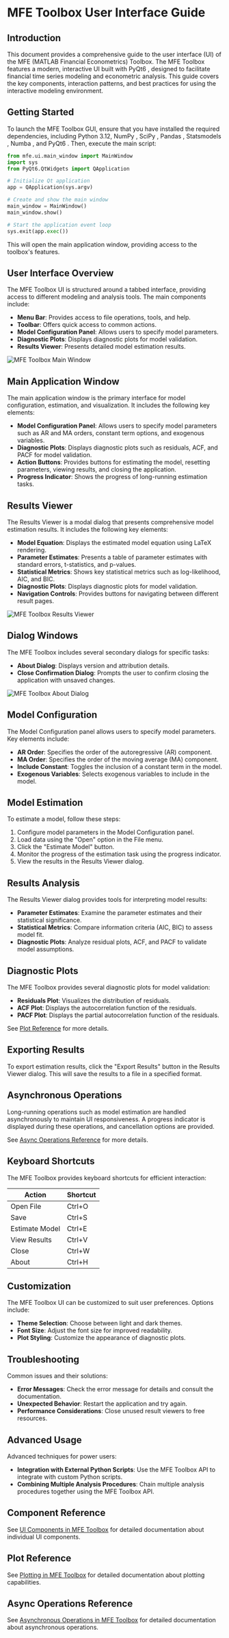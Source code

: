 # MFE Toolbox User Interface Guide

## Introduction

This document provides a comprehensive guide to the user interface (UI) of the MFE (MATLAB Financial Econometrics) Toolbox. The MFE Toolbox features a modern, interactive UI built with PyQt6 <!-- PyQt6 6.6.1+ -->, designed to facilitate financial time series modeling and econometric analysis. This guide covers the key components, interaction patterns, and best practices for using the interactive modeling environment.

## Getting Started

To launch the MFE Toolbox GUI, ensure that you have installed the required dependencies, including Python 3.12, NumPy <!-- NumPy 1.26.3+ -->, SciPy <!-- SciPy 1.11.4+ -->, Pandas <!-- Pandas 2.1.4+ -->, Statsmodels <!-- Statsmodels 0.14.1+ -->, Numba <!-- Numba 0.59.0+ -->, and PyQt6 <!-- PyQt6 6.6.1+ -->. Then, execute the main script:

```python
from mfe.ui.main_window import MainWindow
import sys
from PyQt6.QtWidgets import QApplication

# Initialize Qt application
app = QApplication(sys.argv)

# Create and show the main window
main_window = MainWindow()
main_window.show()

# Start the application event loop
sys.exit(app.exec())
```

This will open the main application window, providing access to the toolbox's features.

## User Interface Overview

The MFE Toolbox UI is structured around a tabbed interface, providing access to different modeling and analysis tools. The main components include:

- **Menu Bar**: Provides access to file operations, tools, and help.
- **Toolbar**: Offers quick access to common actions.
- **Model Configuration Panel**: Allows users to specify model parameters.
- **Diagnostic Plots**: Displays diagnostic plots for model validation.
- **Results Viewer**: Presents detailed model estimation results.

![MFE Toolbox Main Window](screenshots/main_window.png)

## Main Application Window

The main application window is the primary interface for model configuration, estimation, and visualization. It includes the following key elements:

- **Model Configuration Panel**: Allows users to specify model parameters such as AR and MA orders, constant term options, and exogenous variables.
- **Diagnostic Plots**: Displays diagnostic plots such as residuals, ACF, and PACF for model validation.
- **Action Buttons**: Provides buttons for estimating the model, resetting parameters, viewing results, and closing the application.
- **Progress Indicator**: Shows the progress of long-running estimation tasks.

## Results Viewer

The Results Viewer is a modal dialog that presents comprehensive model estimation results. It includes the following key elements:

- **Model Equation**: Displays the estimated model equation using LaTeX rendering.
- **Parameter Estimates**: Presents a table of parameter estimates with standard errors, t-statistics, and p-values.
- **Statistical Metrics**: Shows key statistical metrics such as log-likelihood, AIC, and BIC.
- **Diagnostic Plots**: Displays diagnostic plots for model validation.
- **Navigation Controls**: Provides buttons for navigating between different result pages.

![MFE Toolbox Results Viewer](screenshots/results_viewer.png)

## Dialog Windows

The MFE Toolbox includes several secondary dialogs for specific tasks:

- **About Dialog**: Displays version and attribution details.
- **Close Confirmation Dialog**: Prompts the user to confirm closing the application with unsaved changes.

![MFE Toolbox About Dialog](screenshots/about_dialog.png)

## Model Configuration

The Model Configuration panel allows users to specify model parameters. Key elements include:

- **AR Order**: Specifies the order of the autoregressive (AR) component.
- **MA Order**: Specifies the order of the moving average (MA) component.
- **Include Constant**: Toggles the inclusion of a constant term in the model.
- **Exogenous Variables**: Selects exogenous variables to include in the model.

## Model Estimation

To estimate a model, follow these steps:

1. Configure model parameters in the Model Configuration panel.
2. Load data using the "Open" option in the File menu.
3. Click the "Estimate Model" button.
4. Monitor the progress of the estimation task using the progress indicator.
5. View the results in the Results Viewer dialog.

## Results Analysis

The Results Viewer dialog provides tools for interpreting model results:

- **Parameter Estimates**: Examine the parameter estimates and their statistical significance.
- **Statistical Metrics**: Compare information criteria (AIC, BIC) to assess model fit.
- **Diagnostic Plots**: Analyze residual plots, ACF, and PACF to validate model assumptions.

## Diagnostic Plots

The MFE Toolbox provides several diagnostic plots for model validation:

- **Residuals Plot**: Visualizes the distribution of residuals.
- **ACF Plot**: Displays the autocorrelation function of the residuals.
- **PACF Plot**: Displays the partial autocorrelation function of the residuals.

See [Plot Reference](plots.md) for more details.

## Exporting Results

To export estimation results, click the "Export Results" button in the Results Viewer dialog. This will save the results to a file in a specified format.

## Asynchronous Operations

Long-running operations such as model estimation are handled asynchronously to maintain UI responsiveness. A progress indicator is displayed during these operations, and cancellation options are provided.

See [Async Operations Reference](async_operations.md) for more details.

## Keyboard Shortcuts

The MFE Toolbox provides keyboard shortcuts for efficient interaction:

| Action | Shortcut |
|---|---|
| Open File | Ctrl+O |
| Save | Ctrl+S |
| Estimate Model | Ctrl+E |
| View Results | Ctrl+V |
| Close | Ctrl+W |
| About | Ctrl+H |

## Customization

The MFE Toolbox UI can be customized to suit user preferences. Options include:

- **Theme Selection**: Choose between light and dark themes.
- **Font Size**: Adjust the font size for improved readability.
- **Plot Styling**: Customize the appearance of diagnostic plots.

## Troubleshooting

Common issues and their solutions:

- **Error Messages**: Check the error message for details and consult the documentation.
- **Unexpected Behavior**: Restart the application and try again.
- **Performance Considerations**: Close unused result viewers to free resources.

## Advanced Usage

Advanced techniques for power users:

- **Integration with External Python Scripts**: Use the MFE Toolbox API to integrate with custom Python scripts.
- **Combining Multiple Analysis Procedures**: Chain multiple analysis procedures together using the MFE Toolbox API.

## Component Reference

See [UI Components in MFE Toolbox](components.md) for detailed documentation about individual UI components.

## Plot Reference

See [Plotting in MFE Toolbox](plots.md) for detailed documentation about plotting capabilities.

## Async Operations Reference

See [Asynchronous Operations in MFE Toolbox](async_operations.md) for detailed documentation about asynchronous operations.